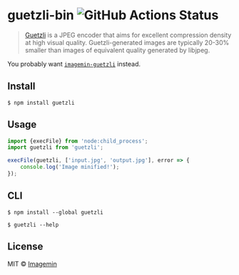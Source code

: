 # guetzli-bin ![GitHub Actions Status](https://github.com/imagemin/guetzli-bin/workflows/test/badge.svg?branch=main)

> [Guetzli](https://github.com/google/guetzli) is a JPEG encoder that aims for excellent compression density at high visual quality. Guetzli-generated images are typically 20-30% smaller than images of equivalent quality generated by libjpeg.

You probably want [`imagemin-guetzli`](https://github.com/imagemin/imagemin-guetzli) instead.


## Install

```
$ npm install guetzli
```


## Usage

```js
import {execFile} from 'node:child_process';
import guetzli from 'guetzli';

execFile(guetzli, ['input.jpg', 'output.jpg'], error => {
	console.log('Image minified!');
});
```


## CLI

```
$ npm install --global guetzli
```

```
$ guetzli --help
```


## License

MIT © [Imagemin](https://github.com/imagemin)
